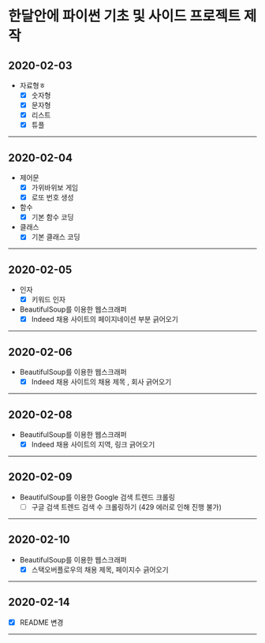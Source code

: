 # 한달안에 파이썬 기초 및 사이드 프로젝트 제작

## **2020-02-03**

- 자료형ㅎ
  - [x] 숫자형
  - [x] 문자형
  - [x] 리스트
  - [x] 튜플

---

## **2020-02-04**

- 제어문
  - [x] 가위바위보 게임
  - [x] 로또 번호 생성
- 함수
  - [x] 기본 함수 코딩
- 클래스
  - [x] 기본 클래스 코딩

---

## **2020-02-05**

- 인자
  - [x] 키워드 인자
- BeautifulSoup를 이용한 웹스크래퍼
  - [x] Indeed 채용 사이트의 페이지네이션 부분 긁어오기

---

## **2020-02-06**

- BeautifulSoup를 이용한 웹스크래퍼
  - [x] Indeed 채용 사이트의 채용 제목 , 회사 긁어오기

---

## **2020-02-08**

- BeautifulSoup를 이용한 웹스크래퍼
  - [x] Indeed 채용 사이트의 지역, 링크 긁어오기

---

## **2020-02-09**

- BeautifulSoup를 이용한 Google 검색 트렌드 크롤링
  - [ ] 구글 검색 트렌드 검색 수 크롤링하기 (429 에러로 인해 진행 불가)

---

## **2020-02-10**

- BeautifulSoup를 이용한 웹스크래퍼
  - [x] 스택오버플로우의 채용 제목, 페이지수 긁어오기

---

## **2020-02-14**

- [x] README 변경

---
